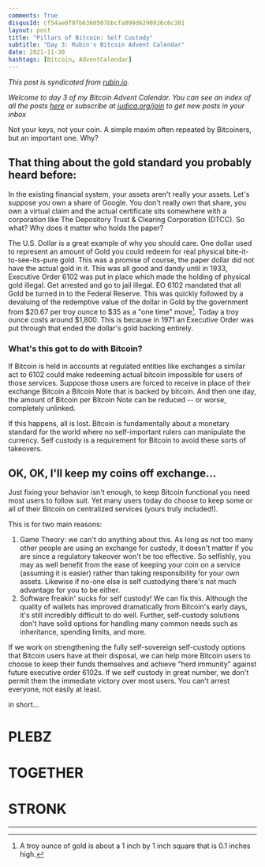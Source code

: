 ```yaml
---
comments: True
disqusId: cf54ae0f8fb6360507bbcfa099d6290926c6c381
layout: post
title: "Pillars of Bitcoin: Self Custody"
subtitle: "Day 3: Rubin's Bitcoin Advent Calendar"
date: 2021-11-30
hashtags: [Bitcoin, AdventCalendar]
---
```


_This post is syndicated from [rubin.io](https://rubin.io/advent21)._

_Welcome to day 3 of my Bitcoin Advent Calendar. You can see an index of all
the posts [here](/advent21) or subscribe at
[judica.org/join](https://judica.org/join) to get new posts in your inbox_



Not your keys, not your coin. A simple maxim often repeated by Bitcoiners, but
an important one. Why?

## That thing about the gold standard you probably heard before:

In the existing financial system, your assets aren't really your assets. Let's
suppose you own a share of Google. You don't really own that share, you own a
virtual claim and the actual certificate sits somewhere with a corporation like
The Depository Trust & Clearing Corporation (DTCC). So what? Why does it matter
who holds the paper?

The U.S. Dollar is a great example of why you should care. One dollar used to
represent an amount of Gold you could redeem for real physical
bite-it-to-see-its-pure gold. This was a promise of course, the paper dollar did
not have the actual gold in it. This was all good and dandy until in 1933,
Executive Order 6102 was put in place which made the holding of physical gold
illegal. Get arrested and go to jail illegal. EO 6102 mandated that all Gold be
turned in to the Federal Reserve. This was quickly followed by a devaluing of
the redemptive value of the dollar in Gold by the government from $20.67 per
troy ounce to $35 as a "one time" move[^troy]. Today a troy ounce costs around
$1,800. This is because in 1971 an Executive Order was put through that ended
the dollar's gold backing entirely.

### What's this got to do with Bitcoin?

If Bitcoin is held in accounts at regulated entities like exchanges a similar
act to 6102 could make redeeming actual bitcoin impossible for users of those
services. Suppose those users are forced to receive in place of their exchange
Bitcoin a Bitcoin Note that is backed by bitcoin. And then one day, the amount
of Bitcoin per Bitcoin Note can be reduced
-- or worse, completely unlinked.

If this happens, all is lost. Bitcoin is fundamentally about a monetary standard
for the world where no self-important rulers can manipulate the currency. Self
custody is a requirement for Bitcoin to avoid these sorts of takeovers. 

## OK, OK, I'll keep my coins off exchange...
Just fixing your behavior isn't enough, to keep Bitcoin functional you need most
users to follow suit.  Yet many users today do choose to keep some or all of
their Bitcoin on centralized services (yours truly included!). 

This is for two main reasons:

1. Game Theory: we can't do anything about this.  As long as not too many other
people are using an exchange for custody, it doesn't matter if you are since a
regulatory takeover won't be too effective. So selfishly, you may as well
benefit from the ease of keeping your coin on a service (assuming it is easier)
rather than taking responsibility for your own assets. Likewise if no-one else
is self custodying there's not much advantage for you to be either.
2. Software freakin' sucks for self custody! We can fix this. Although the
quality of wallets has improved dramatically from Bitcoin's early days, it's
still incredibly difficult to do well. Further, self-custody solutions don't
have solid options for handling many common needs such as inheritance, spending
limits, and more.

If we work on strengthening the fully self-sovereign self-custody options that
Bitcoin users have at their disposal, we can help more Bitcoin users to choose
to keep their funds themselves and achieve "herd immunity" against future
executive order 6102s. If we self custody in great number, we don't permit them
the immediate victory over most users. You can't arrest everyone, not easily at
least.

in short...

# PLEBZ
# TOGETHER
# STRONK

<hr>

[^troy]: A troy ounce of gold is about a 1 inch by 1 inch square that is 0.1 inches high.
